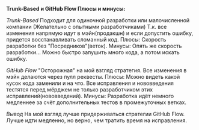 **Trunk-Based и GitHub Flow Плюсы и минусы:**

*Trunk-Based*
Подходит для одиночной разработки или малочисленной компании (Желательно с опытными разработчиками)
Т.к. все изменения напрямую идут в мэйн(продакшн) и если допустить ошибку, придется восстанавливать сломанный код.
Плюсы:
Скорость разработки без "Посредников"(веток).
Минусы:
Опять же скорость разработки... Можно быстро запушить много кода, а потом искать ошибку.

*GitHub Flow*
"Осторожная" на мой взгляд стратегия. Все изменения в мэйн делаются через пулл реквесты.
Плюсы:
Можно видеть какой кусок кода заменили и на что.
Все исправления и нововведения тестятся перед мёрджем не только разработчиком этих исправлений(нововведений).
Минусы:
Разработка идёт немного медленнее за счёт дополнительных тестов в промежуточных ветках.


*Вывод*
На мой взгляд лучше придерживаться стратегии GitHub Flow. Лучше идти медленно, но верно, чем тратить время на исправления.
